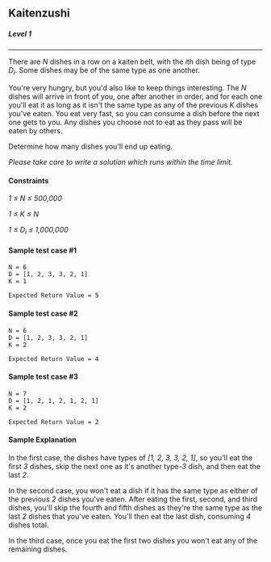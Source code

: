 ## Kaitenzushi
##### Level 1
---
There are *N* dishes in a row on a kaiten belt, with the *i*th dish being of type *D<sub>i</sub>*. Some dishes may be of the same type as one another.

You're very hungry, but you'd also like to keep things interesting. The *N* dishes will arrive in front of you, one after another in order, and for each one you'll eat it as long as it isn't the same type as any of the previous *K* dishes you've eaten. You eat very fast, so you can consume a dish before the next one gets to you. Any dishes you choose not to eat as they pass will be eaten by others.

Determine how many dishes you'll end up eating.

*Please take care to write a solution which runs within the time limit.*

#### Constraints
*1 ≤ N ≤ 500,000*

*1 ≤ K ≤ N*

*1 ≤ D<sub>i</sub> ≤ 1,000,000*

#### Sample test case #1
```
N = 6
D = [1, 2, 3, 3, 2, 1]
K = 1
```

```
Expected Return Value = 5
```

#### Sample test case #2

```
N = 6
D = [1, 2, 3, 3, 2, 1]
K = 2
```

```
Expected Return Value = 4
```

#### Sample test case #3

```
N = 7
D = [1, 2, 1, 2, 1, 2, 1]
K = 2
```

```
Expected Return Value = 2
```

#### Sample Explanation

In the first case, the dishes have types of *[1, 2, 3, 3, 2, 1]*, so you'll eat the first *3* dishes, skip the next one as it's another type-*3* dish, and then eat the last *2*.

In the second case, you won't eat a dish if it has the same type as either of the previous *2* dishes you've eaten. After eating the first, second, and third dishes, you'll skip the fourth and fifth dishes as they're the same type as the last *2* dishes that you've eaten. You'll then eat the last dish, consuming *4* dishes total.

In the third case, once you eat the first two dishes you won't eat any of the remaining dishes.